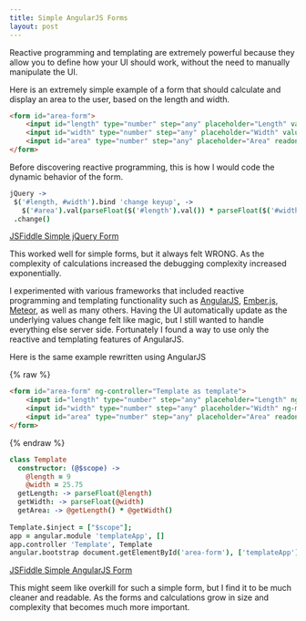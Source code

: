 ```yaml
---
title: Simple AngularJS Forms
layout: post
---
```


Reactive programming and templating are extremely powerful because they allow you to define how your UI should work, without the need to manually manipulate the UI. 

Here is an extremely simple example of a form that should calculate and display an area to the user, based on the length and width.

```html
<form id="area-form">
    <input id="length" type="number" step="any" placeholder="Length" value="9" />
    <input id="width" type="number" step="any" placeholder="Width" value="25.75" />
    <input id="area" type="number" step="any" placeholder="Area" readonly="readonly" />
</form>
```

Before discovering reactive programming, this is how I would code the dynamic behavior of the form.

```coffeescript
jQuery ->
 $('#length, #width').bind 'change keyup', ->
   $('#area').val(parseFloat($('#length').val()) * parseFloat($('#width').val())) 
 .change()
```
[JSFiddle Simple jQuery Form](http://jsfiddle.net/abstractcoder/w3NJK/)

This worked well for simple forms, but it always felt WRONG. As the complexity of calculations increased the debugging complexity increased exponentially.

I experimented with various frameworks that included reactive programming and templating functionality such as [AngularJS](http://angularjs.org/), [Ember.js](http://emberjs.com/), [Meteor](https://www.meteor.com/), as well as many others. Having the UI automatically update as the underlying values change felt like magic, but I still wanted to handle everything else server side. Fortunately I found a way to use only the reactive and templating features of AngularJS.

Here is the same example rewritten using AngularJS

{% raw %}
```html
<form id="area-form" ng-controller="Template as template">
    <input id="length" type="number" step="any" placeholder="Length" ng-model="template.length" />
    <input id="width" type="number" step="any" placeholder="Width" ng-model="template.width" />
    <input id="area" type="number" step="any" placeholder="Area" readonly="readonly" value="{{template.getArea()}}" />
</form>
```
{% endraw %}

```coffeescript
class Template
  constructor: (@$scope) ->
    @length = 9
    @width = 25.75
  getLength: -> parseFloat(@length)
  getWidth: -> parseFloat(@width)
  getArea: -> @getLength() * @getWidth()
  
Template.$inject = ["$scope"];
app = angular.module 'templateApp', []
app.controller 'Template', Template
angular.bootstrap document.getElementById('area-form'), ['templateApp']
```

[JSFiddle Simple AngularJS Form](http://jsfiddle.net/abstractcoder/3jfk8/)

This might seem like overkill for such a simple form, but I find it to be much cleaner and readable. As the forms and calculations grow in size and complexity that becomes much more important.
